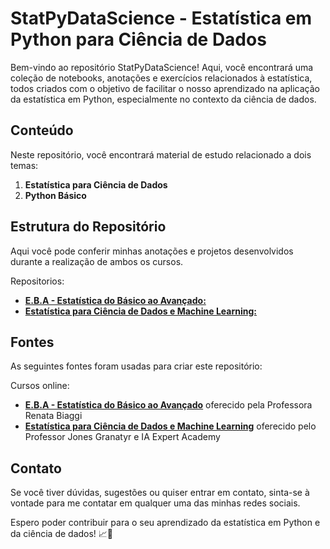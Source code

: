 # StatPyDataScience - Estatística em Python para Ciência de Dados

Bem-vindo ao repositório StatPyDataScience! Aqui, você encontrará uma coleção de notebooks, anotações e exercícios relacionados à estatística, todos criados com o objetivo de facilitar o nosso aprendizado na aplicação da estatística em Python, especialmente no contexto da ciência de dados.

## Conteúdo

Neste repositório, você encontrará material de estudo relacionado a dois temas:

1. **Estatística para Ciência de Dados**
2. **Python Básico**

## Estrutura do Repositório

Aqui você pode conferir minhas anotações e projetos desenvolvidos durante a realização de ambos os cursos.

Repositorios:
- [**E.B.A - Estatística do Básico ao Avançado:**](https://github.com/JosenildoJunior/StatPyDataScience/tree/main/E.B.A%20-%20Estat%C3%ADstica%20do%20B%C3%A1sico%20ao%20Avan%C3%A7ado)
- [**Estatística para Ciência de Dados e Machine Learning:**](https://github.com/JosenildoJunior/StatPyDataScience/tree/main/Estat%C3%ADstica%20para%20Ci%C3%AAncia%20de%20Dados
) 


## Fontes

As seguintes fontes foram usadas para criar este repositório:

Cursos online:

- [**E.B.A - Estatística do Básico ao Avançado**](https://www.renatabiaggi.com/eba) oferecido pela Professora Renata Biaggi 
- [**Estatística para Ciência de Dados e Machine Learning**](https://www.udemy.com/course/estatistica-para-ciencia-de-dados-machine-learning/) oferecido pelo Professor Jones Granatyr e IA Expert Academy


  


## Contato

Se você tiver dúvidas, sugestões ou quiser entrar em contato, sinta-se à vontade para me contatar em qualquer uma das minhas redes sociais.

Espero poder contribuir para o seu aprendizado da estatística em Python e da ciência de dados! 📈🐍
